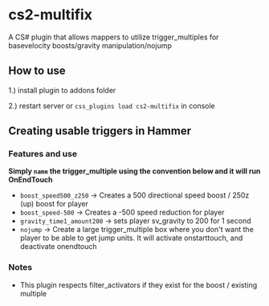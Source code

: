 # cs2-multifix
A CS# plugin that allows mappers to utilize trigger_multiples for basevelocity boosts/gravity manipulation/nojump

## How to use
1.) install plugin to addons folder

2.) restart server or `css_plugins load cs2-multifix` in console

## Creating usable triggers in Hammer
### Features and use
**Simply `name` the trigger_multiple using the convention below and it will run OnEndTouch**
- `boost_speed500_z250` -> Creates a 500 directional speed boost / 250z (up) boost for player
- `boost_speed-500` -> Creates a -500 speed reduction for player
- `gravity_time1_amount200` -> sets player sv_gravity to 200 for 1 second
- `nojump` -> Create a large trigger_multiple box where you don't want the player to be able to get jump units. It will activate onstarttouch, and deactivate onendtouch

### Notes
- This plugin respects filter_activators if they exist for the boost / existing multiple
